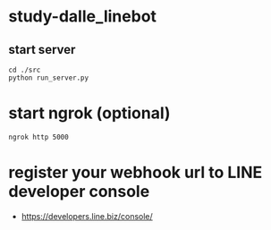 # study-dalle_linebot

## start server
```
cd ./src
python run_server.py
```

# start ngrok (optional)
```
ngrok http 5000
```

# register your webhook url to LINE developer console

- https://developers.line.biz/console/